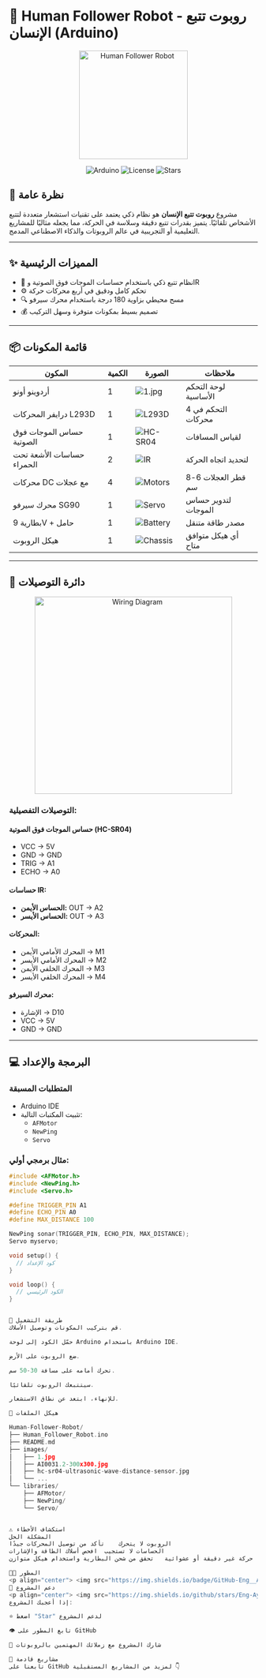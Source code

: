 # 🤖 Human Follower Robot - روبوت تتبع الإنسان (Arduino)

<p align="center">
  <img src="./images/433319f6-4cfd-435d-afbe-c8104b8f43f7.jfif" width="220" alt="Human Follower Robot"/>
</p>

<p align="center">
  <img src="https://img.shields.io/badge/Platform-Arduino-blue" alt="Arduino">
  <img src="https://img.shields.io/badge/License-MIT-green" alt="License">
  <img src="https://img.shields.io/github/stars/Eng-Ayman-Twfaq/Human-Follower-Robot?style=social" alt="Stars">
</p>

## 📝 نظرة عامة

مشروع **روبوت تتبع الإنسان** هو نظام ذكي يعتمد على تقنيات استشعار متعددة لتتبع الأشخاص تلقائيًا. يتميز بقدرات تتبع دقيقة وسلاسة في الحركة، مما يجعله مثاليًا للمشاريع التعليمية أو التجريبية في عالم الروبوتات والذكاء الاصطناعي المدمج.

---

## ✨ المميزات الرئيسية

- 🎯 نظام تتبع ذكي باستخدام حساسات الموجات فوق الصوتية وIR
- ⚙️ تحكم كامل ودقيق في أربع محركات حركة
- 🔍 مسح محيطي بزاوية 180 درجة باستخدام محرك سيرفو
- 💰 تصميم بسيط بمكونات متوفرة وسهل التركيب

---

## 📦 قائمة المكونات

| المكون                        | الكمية | الصورة                                                                 | ملاحظات                        |
|------------------------------|--------|------------------------------------------------------------------------|--------------------------------|
| أردوينو أونو                 | 1      | ![1.jpg](./images/1.jpg)                                              | لوحة التحكم الأساسية           |
| درايفر المحركات L293D       | 1      | ![L293D](./images/AI0031.2-300x300.jpg)                               | التحكم في 4 محركات             |
| حساس الموجات فوق الصوتية     | 1      | ![HC-SR04](./images/hc-sr04-ultrasonic-wave-distance-sensor.jpg)      | لقياس المسافات                 |
| حساسات الأشعة تحت الحمراء  | 2      | ![IR](./images/ir-sensor-module-imported-500x500-1000x1000.jpg)       | لتحديد اتجاه الحركة            |
| محركات DC مع عجلات          | 4      | ![Motors](./images/336.2.jpg)                                         | قطر العجلات 6-8 سم             |
| محرك سيرفو SG90             | 1      | ![Servo](./images/R.png)                                              | لتدوير حساس الموجات            |
| بطارية 9V + حامل            | 1      | ![Battery](./images/s-l400.jpg)                                       | مصدر طاقة متنقل                |
| هيكل الروبوت                | 1      | ![Chassis](./images/4wd-smart-motor-robot-car-chasis-500x500.jpg)     | أي هيكل متوافق متاح            |

---

## 🔌 دائرة التوصيلات

<p align="center">
  <img src="./images/f738f3a3-289e-4a0e-a267-ced5d8d162fd.jfif" width="400" alt="Wiring Diagram"/>
</p>

### التوصيلات التفصيلية:

#### حساس الموجات فوق الصوتية (HC-SR04)
- VCC → 5V  
- GND → GND  
- TRIG → A1  
- ECHO → A0  

#### حساسات IR:
- **الحساس الأيمن:** OUT → A2  
- **الحساس الأيسر:** OUT → A3  

#### المحركات:
- المحرك الأمامي الأيمن → M1  
- المحرك الأمامي الأيسر → M2  
- المحرك الخلفي الأيمن → M3  
- المحرك الخلفي الأيسر → M4  

#### محرك السيرفو:
- الإشارة → D10  
- VCC → 5V  
- GND → GND  

---

## 💻 البرمجة والإعداد

### المتطلبات المسبقة
- Arduino IDE
- تثبيت المكتبات التالية:
  - `AFMotor`
  - `NewPing`
  - `Servo`

### مثال برمجي أولي:

```cpp
#include <AFMotor.h>
#include <NewPing.h>
#include <Servo.h>

#define TRIGGER_PIN A1
#define ECHO_PIN A0
#define MAX_DISTANCE 100

NewPing sonar(TRIGGER_PIN, ECHO_PIN, MAX_DISTANCE);
Servo myservo;

void setup() {
  // كود الإعداد
}

void loop() {
  // الكود الرئيسي
}


🎯 طريقة التشغيل
قم بتركيب المكونات وتوصيل الأسلاك.

حمّل الكود إلى لوحة Arduino باستخدام Arduino IDE.

ضع الروبوت على الأرض.

تحرك أمامه على مسافة 30-50 سم.

سيتتبعك الروبوت تلقائيًا.

للإنهاء، ابتعد عن نطاق الاستشعار.

📂 هيكل الملفات

Human-Follower-Robot/
├── Human_Follower_Robot.ino
├── README.md
├── images/
│   ├── 1.jpg
│   ├── AI0031.2-300x300.jpg
│   ├── hc-sr04-ultrasonic-wave-distance-sensor.jpg
│   └── ...
└── libraries/
    ├── AFMotor/
    ├── NewPing/
    └── Servo/


⚠️ استكشاف الأخطاء
المشكلة	الحل
الروبوت لا يتحرك	تأكد من توصيل المحركات جيدًا
الحساسات لا تستجيب	افحص أسلاك الطاقة والإشارات
حركة غير دقيقة أو عشوائية	تحقق من شحن البطارية واستخدام هيكل متوازن

👨‍💻 المطور
<p align="center"> <img src="https://img.shields.io/badge/GitHub-Eng__Ayman__Twfaq-181717?style=for-the-badge&logo=github" alt="GitHub"/> <img src="https://img.shields.io/badge/Email-ayman.tawfaq.developes%2540gmail.com-D14836?style=for-the-badge&logo=gmail" alt="Email"/> <img src="https://img.shields.io/badge/WhatsApp-%252B967%2520770%2520883%2520615-25D366?style=for-the-badge&logo=whatsapp" alt="WhatsApp"/> </p>
🌟 دعم المشروع
<p align="center"> <img src="https://img.shields.io/github/stars/Eng-Ayman-Twfaq/Human-Follower-Robot?style=social" alt="Stars"/> <img src="https://img.shields.io/github/followers/Eng-Ayman-Twfaq?style=social" alt="Followers"/> </p>
إذا أعجبك المشروع:

⭐ اضغط "Star" لدعم المشروع

👁️ تابع المطور على GitHub

📢 شارك المشروع مع زملائك المهتمين بالروبوتات

🚀 مشاريع قادمة
تابعنا على GitHub لمزيد من المشاريع المستقبلية 👇


